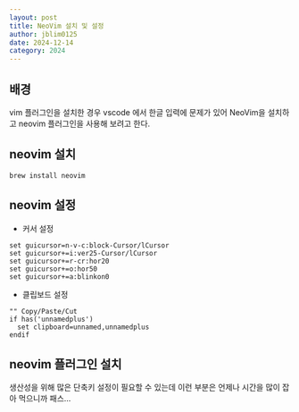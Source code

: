 ```yaml
---
layout: post
title: NeoVim 설치 및 설정
author: jblim0125
date: 2024-12-14
category: 2024
---
```


## 배경

vim 플러그인을 설치한 경우 vscode 에서 한글 입력에 문제가 있어 NeoVim을 설치하고 neovim 플러그인을 사용해 보려고 한다.

## neovim 설치

```shell
brew install neovim
```

## neovim 설정

- 커서 설정  

```shell
set guicursor=n-v-c:block-Cursor/lCursor
set guicursor+=i:ver25-Cursor/lCursor
set guicursor+=r-cr:hor20
set guicursor+=o:hor50
set guicursor+=a:blinkon0
```

- 클립보드 설정

```shell
"" Copy/Paste/Cut
if has('unnamedplus')
  set clipboard=unnamed,unnamedplus
endif
```

## neovim 플러그인 설치

생산성을 위해 많은 단축키 설정이 필요할 수 있는데 이런 부분은 언제나 시간을 많이 잡아 먹으니까 패스...
